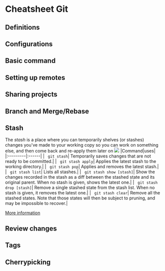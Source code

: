 # Cheatsheet Git

## Definitions


## Configurations


## Basic command



## Setting up remotes



## Sharing projects


## Branch and Merge/Rebase


## Stash

The *stash* is a place where you can temporarily shelves (or stashes) changes you've made to your working copy so you can work on something else, and then come back and re-apply them later on
<img src="https://scaler.com/topics/images/options-in-git-stash.webp">
|Command|uses|
|:---------|:------|
| ` git stash`| Temporarily saves changes that are not ready to be committed.|
| ` git stash apply`| Applies the latest stash to the working directory.|
| ` git stash pop`| Applies and removes the latest stash.|
| ` git stash list`| Lists all stashes.|
| ` git stash show [stash]`| Show the changes recorded in the stash as a diff between the stashed state and its original parent. When no stash is given, shows the latest one.|
| ` git stash drop [stash]`| Remove a single stashed state from the stash list. When no stash is given, it removes the latest one.|
| ` git stash clear`| Remove all the stashed states. Note that those states will then be subject to pruning, and may be impossible to recover.|

[More information](https://ndpsoftware.com/git-cheatsheet.html#loc=index;)
## Review changes


## Tags


## Cherrypicking